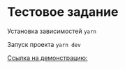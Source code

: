 # Тестовое задание

Установка зависимостей `yarn `

Запуск проекта `yarn dev`

[Ссылка на демонстрацию:](https://tyatyat-check.ru)

